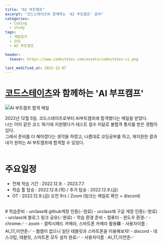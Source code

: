 ```yaml
---
title: "AI 부트캠프"
excerpt: "코드스테이츠와 함께하는 'AI 부트캠프' 준비"
categories:
  - Coding
  - study
tags:
  - 개발일지
  - 코딩
  - AI 부트캠프

header:
  teaser: https://www.codestates.com/assets/codestates-ci.png

last_modified_at: 2022-12-07
---
```



# [코드스테이츠](https://www.codestates.com/)와 함께하는 'AI 부프캠프'  


![AI 부트캠프 합격 메일](https://ci4.googleusercontent.com/proxy/l-6dCCzD-wRFMpsA7CeaSCKUWUUgqui4jl1fGoXQ1i4GmAQK7oMxtbESBG_YXG62lJhMKZ69v2QjKucdlg=s0-d-e1-ft#https://img.stibee.com/9258_1646630216.jpg)

2022년 12월 5일. 코드스테이츠로부터 AI부트캠프에 합격했다는 메일을 받았다.  
나는 이미 같은 코스 16기에 지원했다가 테스트 점수 미달로 불합격 통지를 받은 경험이 있다.  
그래서 준비를 더 해야겠다는 생각을 하였고, 나름대로 코딩공부를 하고, 재지원한 결과 내가 원하는 AI 부트캠프에 합격할 수 있었다.  
<br>  
# 주요일정  
- 전체 학습 기간 : 2022.12.9. - 2023.7.7.  
- 학습 툴 탑승 : 2022.12.8.(목)  /  추가 탑승 : 2022.12.9.(금)  
- OT : 2022.12.9.(금) 오전 9시 / Zoom (링크는 메일로 확인 + discord)  
<br>  
# 학습준비  
- urclass에 github계정 인증(✅완료)  
- urclass에 구글 계정 인증(✅완료)  
- urclass에 블로그 링크 공유(✅완료)  
- 학습 환경 준비
  - 컴퓨터
    - 윈도우 환경✅
    - chrome✅
  - zoom
    - 갤럭시패드 카메라, 스마트폰 카메라 활용🟩
    - 사용자이름 : AI_17_이연준✅
    - 웹캠이 없으니 일단 태블릿과 스마트폰을 이용해보자!
  - discord
    - 데스크탑, 태블릿, 스마트폰 모두 설치 완료✅
    - 사용자이름 : AI_17_이연준✅  
<br>  

  